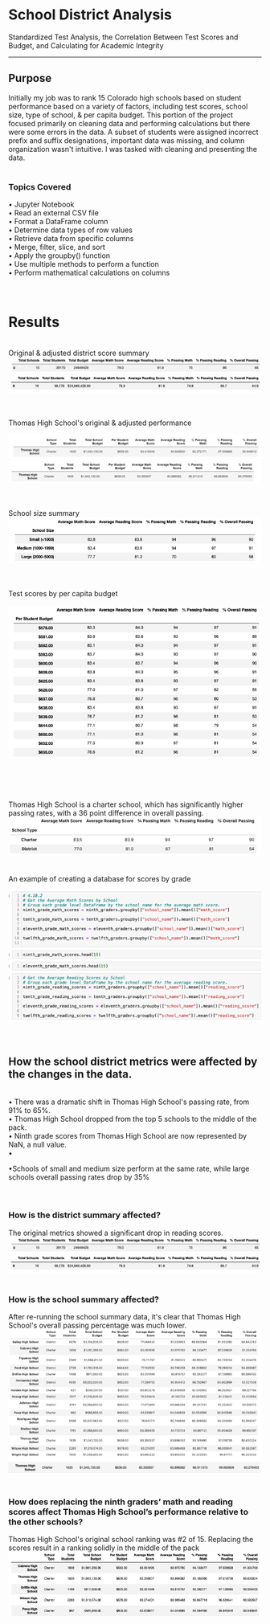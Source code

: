 # School District Analysis
Standardized Test Analysis, the Correlation Between Test Scores and Budget, and Calculating for Academic Integrity


----------------
## Purpose
Initially my job was to rank 15 Colorado high schools based on student performance based on a variety of factors, including test scores, school size, type of school, & per capita budget. This portion of the project focused primarily on cleaning data and performing calculations but there were some errors in the data. A subset of students were assigned incorrect prefix and suffix designations, important data was missing, and column organization wasn't intuitive. I was tasked with cleaning and presenting the data.
<BR>
<br>


### Topics Covered
• Jupyter Notebook <br>
• Read an external CSV file<br>
• Format a DataFrame column<br>
• Determine data types of row values<br>
• Retrieve data from specific columns<br>
• Merge, filter, slice, and sort<br>
• Apply the groupby() function<br>
• Use multiple methods to perform a function<br>
• Perform mathematical calculations on columns<br>
<br>
<br>

# Results
 


<BR>
Original & adjusted district score summary
 <BR>

<img src="https://github.com/meggrooms/School_District_Analysis/blob/main/Resources/Images/Orig_District_Summary.png">

 <img src="https://github.com/meggrooms/School_District_Analysis/blob/main/Resources/Images/Adj_District_Summary.png">
 <BR>
  <BR>
   <BR>

Thomas High School's original & adjusted performance
  <BR>

<img src="https://github.com/meggrooms/School_District_Analysis/blob/main/Resources/Images/01_top_schools.png">
<img src="https://github.com/meggrooms/School_District_Analysis/blob/main/Resources/Images/01_bottom_schools.png">
 <BR>
  <BR>
   <BR>
  

  
School size summary
  <BR>
  <img src="https://github.com/meggrooms/School_District_Analysis/blob/main/Resources/Images/School_Size_Summary.png">
 <BR>
  <BR>
   <BR>
  
Test scores by per capita budget   
   <BR>
   <img src="https://github.com/meggrooms/School_District_Analysis/blob/main/Resources/Images/Scores_per_capita.png">
    
 <BR>
  <BR>
   <BR>
  
Thomas High School is a charter school, which has significantly higher passing rates, with a 36 point difference in overall passing. 
 <BR>
 <img src="https://github.com/meggrooms/School_District_Analysis/blob/main/Resources/Images/school_type.png">
  <BR>
  <BR>
   <BR>
An example of creating a database for scores by grade

  <img src="https://github.com/meggrooms/School_District_Analysis/blob/main/Resources/Images/by_grade_DF.png">
 <BR>
  <BR>
   <BR>
   

 
 ## How the school district metrics were affected by the changes in the data.
<BR>
• There was a dramatic shift in Thomas High School's passing rate, from 91% to 65%.
<BR>
• Thomas High School dropped from the top 5 schools to the middle of the pack.
<BR> 
• Ninth grade scores from Thomas High School are now represented by NaN, a null value.
<BR>
• 

•Schools of small and medium size perform at the same rate, while large schools overall passing rates drop by 35%
 <BR><BR><BR>
 
 
### How is the district summary affected?
The original metrics showed a significant drop in reading scores.
<BR>
<img src="https://github.com/meggrooms/School_District_Analysis/blob/main/Resources/Images/Orig_District_Summary.png">
<img src="https://github.com/meggrooms/School_District_Analysis/blob/main/Resources/Images/Adj_District_Summary.png">
<BR>
 <BR>
### How is the school summary affected?
After re-running the school summary data, it's clear that Thomas High School's overall passing percentage was much lower.
 <Br>
<img src="https://github.com/meggrooms/School_District_Analysis/blob/main/Resources/Images/before_school_summary.png">
  <BR>
<img src="https://github.com/meggrooms/School_District_Analysis/blob/main/Resources/Images/after_thomas_school_summ.png">
   <BR>
   <BR>

### How does replacing the ninth graders’ math and reading scores affect Thomas High School’s performance relative to the other schools?
Thomas High School's original school ranking was #2 of 15. Replacing the scores result in a ranking solidly in the middle of the pack
  <br>
  <img src="https://github.com/meggrooms/School_District_Analysis/blob/main/Resources/Images/Top_Schools.png">
 <BR>
  <BR>
   <BR>

